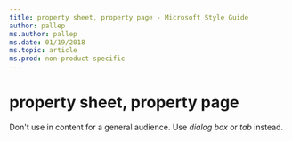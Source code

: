 ```yaml
---
title: property sheet, property page - Microsoft Style Guide
author: pallep
ms.author: pallep
ms.date: 01/19/2018
ms.topic: article
ms.prod: non-product-specific
---
```


# property sheet, property page

Don't use in content for a general audience. Use *dialog box* or *tab* instead.
